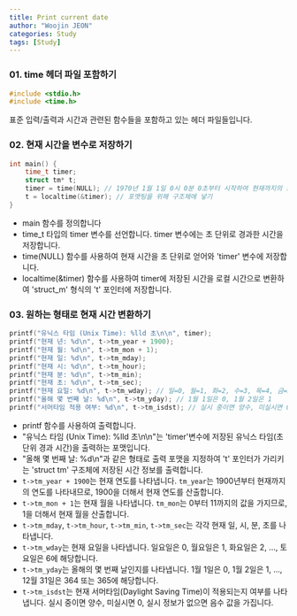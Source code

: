 ```yaml
---
title: Print current date
author: "Woojin JEON"
categories: Study
tags: [Study]
---
```


### 01. time 헤더 파일 포함하기

```C++
#include <stdio.h>
#include <time.h>
```

표준 입력/출력과 시간과 관련된 함수들을 포함하고 있는 헤더 파일들입니다.

### 02. 현재 시간을 변수로 저장하기

```C++
int main() {
    time_t timer;
    struct tm* t;
    timer = time(NULL); // 1970년 1월 1일 0시 0분 0초부터 시작하여 현재까지의 초
    t = localtime(&timer); // 포맷팅을 위해 구조체에 넣기
}
```

- main 함수를 정의합니다
- time_t 타입의 timer 변수를 선언합니다. timer 변수에는 초 단위로 경과한 시간을 저장합니다.
- time(NULL) 함수를 사용하여 현재 시간을 초 단위로 얻어와 'timer' 변수에 저장합니다.
- localtime(&timer) 함수를 사용하여 timer에 저장된 시간을 로컬 시간으로 변환하여 'struct_m' 형식의 't' 포인터에 저장합니다.

### 03. 원하는 형태로 현재 시간 변환하기

```C++
printf("유닉스 타임 (Unix Time): %lld 초\n\n", timer);
printf("현재 년: %d\n", t->tm_year + 1900);
printf("현재 월: %d\n", t->tm_mon + 1);
printf("현재 일: %d\n", t->tm_mday);
printf("현재 시: %d\n", t->tm_hour);
printf("현재 분: %d\n", t->tm_min);
printf("현재 초: %d\n", t->tm_sec);
printf("현재 요일: %d\n", t->tm_wday); // 일=0, 월=1, 화=2, 수=3, 목=4, 금=5, 토=6
printf("올해 몇 번째 날: %d\n", t->tm_yday); // 1월 1일은 0, 1월 2일은 1
printf("서머타임 적용 여부: %d\n", t->tm_isdst); // 실시 중이면 양수, 미실시면 0, 실시 정보가 없으면 음수
```

- printf 함수를 사용하여 출력합니다.
- "유닉스 타임 (Unix Time): %lld 초\n\n"는 'timer'변수에 저장된 유닉스 타임(초 단위 경과 시간)을 출력하는 포맷입니다.
- "올해 몇 번째 날: %d\n"과 같은 형태로 출력 포맷을 지정하여 't' 포인터가 가리키는 'struct tm' 구조체에 저장된 시간 정보를 출력합니다.
- `t->tm_year + 1900`는 현재 연도를 나타냅니다. `tm_year`는 1900년부터 현재까지의 연도를 나타내므로, 1900을 더해서 현재 연도를 산출합니다.
- `t->tm_mon + 1`는 현재 월을 나타냅니다. `tm_mon`는 0부터 11까지의 값을 가지므로, 1을 더해서 현재 월을 산출합니다.
- `t->tm_mday`, `t->tm_hour`, `t->tm_min`, `t->tm_sec`는 각각 현재 일, 시, 분, 초를 나타냅니다.
- `t->tm_wday`는 현재 요일을 나타냅니다. 일요일은 0, 월요일은 1, 화요일은 2, ..., 토요일은 6에 해당합니다.
- `t->tm_yday`는 올해의 몇 번째 날인지를 나타냅니다. 1월 1일은 0, 1월 2일은 1, ..., 12월 31일은 364 또는 365에 해당합니다.
- `t->tm_isdst`는 현재 서머타임(Daylight Saving Time)이 적용되는지 여부를 나타냅니다. 실시 중이면 양수, 미실시면 0, 실시 정보가 없으면 음수 값을 가집니다.
